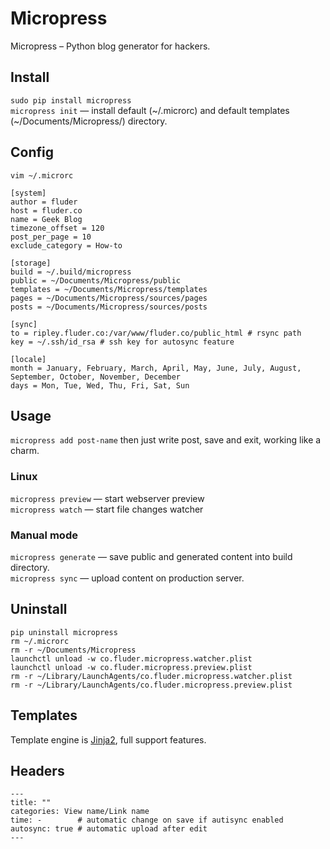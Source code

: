 # Micropress

Micropress – Python blog generator for hackers.  

## Install

``sudo pip install micropress``  
``micropress init`` — install default (~/.microrc) and default 
templates (~/Documents/Micropress/) directory.

## Config

``vim ~/.microrc``

    [system]
    author = fluder
    host = fluder.co
    name = Geek Blog
    timezone_offset = 120
    post_per_page = 10
    exclude_category = How-to

    [storage]
    build = ~/.build/micropress
    public = ~/Documents/Micropress/public
    templates = ~/Documents/Micropress/templates
    pages = ~/Documents/Micropress/sources/pages
    posts = ~/Documents/Micropress/sources/posts

    [sync]
    to = ripley.fluder.co:/var/www/fluder.co/public_html # rsync path
    key = ~/.ssh/id_rsa # ssh key for autosync feature

    [locale]
    month = January, February, March, April, May, June, July, August, September, October, November, December
    days = Mon, Tue, Wed, Thu, Fri, Sat, Sun

## Usage 

``micropress add post-name`` then just write post, save and exit, working like a
charm.

### Linux 

``micropress preview`` — start webserver preview  
``micropress watch`` — start file changes watcher  

### Manual mode

``micropress generate`` — save public and generated content into build
directory.  
``micropress sync`` — upload content on production server.  

## Uninstall

``pip uninstall micropress``  
``rm ~/.microrc``  
``rm -r ~/Documents/Micropress``  
``launchctl unload -w co.fluder.micropress.watcher.plist``  
``launchctl unload -w co.fluder.micropress.preview.plist``  
``rm -r ~/Library/LaunchAgents/co.fluder.micropress.watcher.plist``  
``rm -r ~/Library/LaunchAgents/co.fluder.micropress.preview.plist``

## Templates 

Template engine is [Jinja2](http://jinja.pocoo.org/docs/), full support
features.

## Headers

    ---
    title: ""
    categories: View name/Link name
    time: -        # automatic change on save if autisync enabled
    autosync: true # automatic upload after edit
    ---



